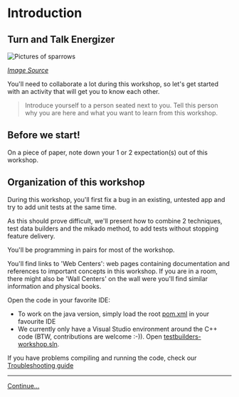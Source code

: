 # Introduction

## Turn and Talk Energizer

![Pictures of sparrows](images/sparrows.jpg)

*[Image Source](https://pixabay.com/photos/sparrows-sparrows-family-birds-2759978/)*

You'll need to collaborate a lot during this workshop, so let's get started
with an activity that will get you to know each other.

> Introduce yourself to a person seated next to you. Tell this person why you
> are here and what you want to learn from this workshop.

## Before we start! 

On a piece of paper, note down your 1 or 2 expectation(s) out of this workshop.

## Organization of this workshop

During this workshop, you'll first fix a bug in an existing, untested app and
try to add unit tests at the same time.

As this should prove difficult, we'll present how to combine 2 techniques, test
data builders and the mikado method, to add tests without stopping feature
delivery.

You'll be programming in pairs for most of the workshop.

You'll find links to 'Web Centers': web pages containing documentation and
references to important concepts in this workshop. If you are in a room, there
might also be 'Wall Centers' on the wall were you'll find similar information
and physical books.

Open the code in your favorite IDE:

* To work on the java version, simply load the root [pom.xml](../java/pom.xml) in 
  your favourite IDE
* We currently only have a Visual Studio environment around the C++ code (BTW,
  contributions are welcome :-)). Open [testbuilders-workshop.sln](../testbuilders-workshop.sln).

If you have problems compiling and running the code, check our [Troubleshooting guide](Troubleshooting.md)

----
[Continue...](./2_Easy_Fix_Difficult_Test.md)